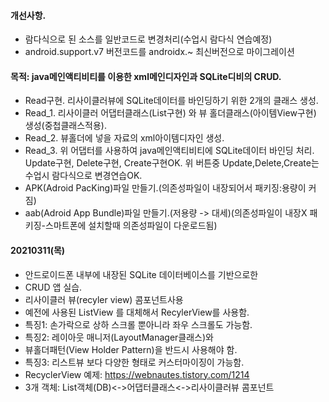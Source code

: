 #### 개선사항.
- 람다식으로 된 소스를 일반코드로 변경처리(수업시 람다식 연습예정)
- android.support.v7 버전코드를 androidx.~ 최신버전으로 마이그레이션

#### 목적: java메인액티비티를 이용한 xml메인디자인과 SQLite디비의 CRUD.
- Read구현. 리사이클러뷰에 SQLite데이터를 바인딩하기 위한 2개의 클래스 생성.
- Read_1. 리사이클러 어댑터클래스(List구현) 와 뷰 홀더클래스(아이템View구현) 생성(중첩클래스적용).
- Read_2. 뷰홀더에 넣을 자료의 xml아이템디자인 생성.
- Read_3. 위 어댑터를 사용하여 java메인액티비티에 SQLite데이터 바인딩 처리.
Update구현, Delete구현, Create구현OK.
위 버튼중 Update,Delete,Create는 수업시 람다식으로 변경연습OK.
- APK(Adroid PacKing)파일 만들기.(의존성파일이 내장되어서 패키징:용량이 커짐)
- aab(Adroid App Bundle)파일 만들기.(저용량 -> 대세)(의존성파일이 내장X 패키징-스마트폰에 설치할때 의존성파일이 다운로드됨)

#### 20210311(목)
- 안드로이드폰 내부에 내장된 SQLite 데이터베이스를 기반으로한
- CRUD 앱 실습.
- 리사이클러 뷰(recyler view) 콤포넌트사용
- 예전에 사용된 ListView 를 대체해서 RecylerView를 사용함.
- 특징1: 손가락으로 상하 스크롤 뿐아니라 좌우 스크롤도 가능함.
- 특징2: 레이아웃 매니저(LayoutManager클래스)와
- 뷰홀더패턴(View Holder Pattern)을 반드시 사용해야 함.
- 특징3: 리스트뷰 보다 다양한 형태로 커스터마이징이 가능함.
- RecyclerView 예제: https://webnautes.tistory.com/1214
- 3개 객체: List객체(DB)<->어댑터클래스<->리사이클러뷰 콤포넌트